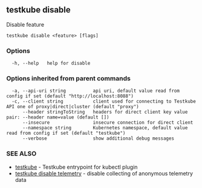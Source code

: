 <head>
  <meta name="docsearch:indexPrefix" content="reference-doc" />
</head>

## testkube disable

Disable feature

```
testkube disable <feature> [flags]
```

### Options

```
  -h, --help   help for disable
```

### Options inherited from parent commands

```
  -a, --api-uri string          api uri, default value read from config if set (default "http://localhost:8088")
  -c, --client string           client used for connecting to Testkube API one of proxy|direct|cluster (default "proxy")
      --header stringToString   headers for direct client key value pair: --header name=value (default [])
      --insecure                insecure connection for direct client
      --namespace string        Kubernetes namespace, default value read from config if set (default "testkube")
      --verbose                 show additional debug messages
```

### SEE ALSO

- [testkube](testkube.md) - Testkube entrypoint for kubectl plugin
- [testkube disable telemetry](testkube_disable_telemetry.md) - disable collecting of anonymous telemetry data
